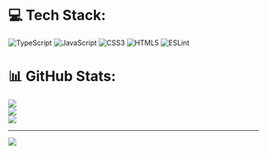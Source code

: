 
# 💻 Tech Stack:
![TypeScript](https://img.shields.io/badge/typescript-%23007ACC.svg?style=for-the-badge&logo=typescript&logoColor=white) ![JavaScript](https://img.shields.io/badge/javascript-%23323330.svg?style=for-the-badge&logo=javascript&logoColor=%23F7DF1E) ![CSS3](https://img.shields.io/badge/css3-%231572B6.svg?style=for-the-badge&logo=css3&logoColor=white) ![HTML5](https://img.shields.io/badge/html5-%23E34F26.svg?style=for-the-badge&logo=html5&logoColor=white) ![ESLint](https://img.shields.io/badge/ESLint-4B3263?style=for-the-badge&logo=eslint&logoColor=white)
# 📊 GitHub Stats:
![](https://github-readme-stats.vercel.app/api?username=HolgerJeromin&theme=dark&hide_border=false&include_all_commits=false&count_private=false)<br/>
![](https://github-readme-streak-stats.herokuapp.com/?user=HolgerJeromin&theme=dark&hide_border=false)<br/>
![](https://github-readme-stats.vercel.app/api/top-langs/?username=HolgerJeromin&theme=dark&hide_border=false&include_all_commits=false&count_private=false&layout=compact)

---
[![](https://visitcount.itsvg.in/api?id=HolgerJeromin&icon=0&color=0)](https://visitcount.itsvg.in)

<!-- Proudly created with GPRM ( https://gprm.itsvg.in ) -->
